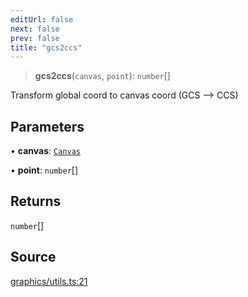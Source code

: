 ```yaml
---
editUrl: false
next: false
prev: false
title: "gcs2ccs"
---
```


> **gcs2ccs**(`canvas`, `point`): `number`[]

Transform global coord to canvas coord (GCS --> CCS)

## Parameters

• **canvas**: [`Canvas`](/api-core/classes/canvas/)

• **point**: `number`[]

## Returns

`number`[]

## Source

[graphics/utils.ts:21](https://github.com/dgmjs/dgmjs/blob/c296d113d513e412f08f9016159ca40d11e704cd/packages/core/src/graphics/utils.ts#L21)
